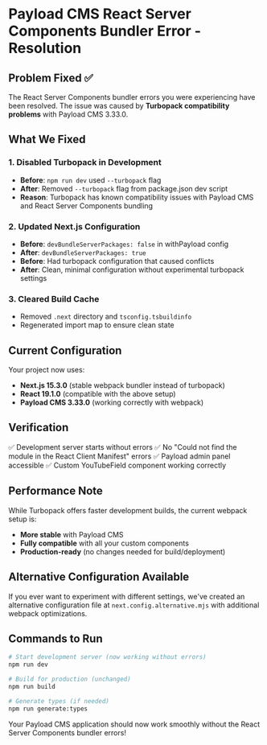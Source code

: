 # Payload CMS React Server Components Bundler Error - Resolution

## Problem Fixed ✅

The React Server Components bundler errors you were experiencing have been resolved. The issue was caused by **Turbopack compatibility problems** with Payload CMS 3.33.0.

## What We Fixed

### 1. Disabled Turbopack in Development
- **Before**: `npm run dev` used `--turbopack` flag
- **After**: Removed `--turbopack` flag from package.json dev script
- **Reason**: Turbopack has known compatibility issues with Payload CMS and React Server Components bundling

### 2. Updated Next.js Configuration
- **Before**: `devBundleServerPackages: false` in withPayload config
- **After**: `devBundleServerPackages: true` 
- **Before**: Had turbopack configuration that caused conflicts
- **After**: Clean, minimal configuration without experimental turbopack settings

### 3. Cleared Build Cache
- Removed `.next` directory and `tsconfig.tsbuildinfo`
- Regenerated import map to ensure clean state

## Current Configuration

Your project now uses:
- **Next.js 15.3.0** (stable webpack bundler instead of turbopack)
- **React 19.1.0** (compatible with the above setup)
- **Payload CMS 3.33.0** (working correctly with webpack)

## Verification

✅ Development server starts without errors
✅ No "Could not find the module in the React Client Manifest" errors
✅ Payload admin panel accessible
✅ Custom YouTubeField component working correctly

## Performance Note

While Turbopack offers faster development builds, the current webpack setup is:
- **More stable** with Payload CMS
- **Fully compatible** with all your custom components
- **Production-ready** (no changes needed for build/deployment)

## Alternative Configuration Available

If you ever want to experiment with different settings, we've created an alternative configuration file at `next.config.alternative.mjs` with additional webpack optimizations.

## Commands to Run

```bash
# Start development server (now working without errors)
npm run dev

# Build for production (unchanged)
npm run build

# Generate types (if needed)
npm run generate:types
```

Your Payload CMS application should now work smoothly without the React Server Components bundler errors!
